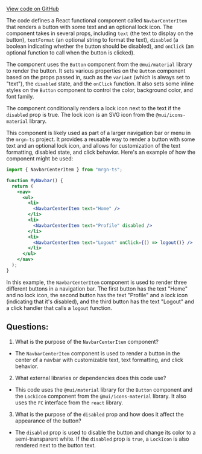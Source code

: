 [View code on GitHub](https://github.com/mrgnlabs/mrgn-ts/apps/marginfi-landing-page/src/components/Navbar/NavbarCenterItem.tsx)

The code defines a React functional component called `NavbarCenterItem` that renders a button with some text and an optional lock icon. The component takes in several props, including `text` (the text to display on the button), `textFormat` (an optional string to format the text), `disabled` (a boolean indicating whether the button should be disabled), and `onClick` (an optional function to call when the button is clicked).

The component uses the `Button` component from the `@mui/material` library to render the button. It sets various properties on the `Button` component based on the props passed in, such as the `variant` (which is always set to "text"), the `disabled` state, and the `onClick` function. It also sets some inline styles on the `Button` component to control the color, background color, and font family.

The component conditionally renders a lock icon next to the text if the `disabled` prop is true. The lock icon is an SVG icon from the `@mui/icons-material` library.

This component is likely used as part of a larger navigation bar or menu in the `mrgn-ts` project. It provides a reusable way to render a button with some text and an optional lock icon, and allows for customization of the text formatting, disabled state, and click behavior. Here's an example of how the component might be used:

```jsx
import { NavbarCenterItem } from "mrgn-ts";

function MyNavbar() {
  return (
    <nav>
      <ul>
        <li>
          <NavbarCenterItem text="Home" />
        </li>
        <li>
          <NavbarCenterItem text="Profile" disabled />
        </li>
        <li>
          <NavbarCenterItem text="Logout" onClick={() => logout()} />
        </li>
      </ul>
    </nav>
  );
}
```

In this example, the `NavbarCenterItem` component is used to render three different buttons in a navigation bar. The first button has the text "Home" and no lock icon, the second button has the text "Profile" and a lock icon (indicating that it's disabled), and the third button has the text "Logout" and a click handler that calls a `logout` function.
## Questions: 
 1. What is the purpose of the `NavbarCenterItem` component?
- The `NavbarCenterItem` component is used to render a button in the center of a navbar with customizable text, text formatting, and click behavior.

2. What external libraries or dependencies does this code use?
- This code uses the `@mui/material` library for the `Button` component and the `LockIcon` component from the `@mui/icons-material` library. It also uses the `FC` interface from the `react` library.

3. What is the purpose of the `disabled` prop and how does it affect the appearance of the button?
- The `disabled` prop is used to disable the button and change its color to a semi-transparent white. If the `disabled` prop is `true`, a `LockIcon` is also rendered next to the button text.